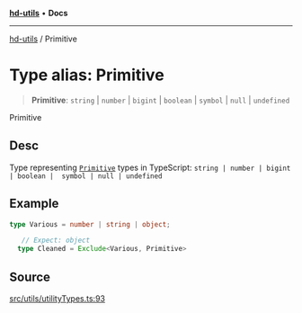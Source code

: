 [**hd-utils**](../README.md) • **Docs**

***

[hd-utils](../globals.md) / Primitive

# Type alias: Primitive

> **Primitive**: `string` \| `number` \| `bigint` \| `boolean` \| `symbol` \| `null` \| `undefined`

Primitive

## Desc

Type representing [`Primitive`](https://developer.mozilla.org/en-US/docs/Glossary/Primitive) types in TypeScript: `string | number | bigint | boolean |  symbol | null | undefined`

## Example

```ts
type Various = number | string | object;

   // Expect: object
  type Cleaned = Exclude<Various, Primitive>
```

## Source

[src/utils/utilityTypes.ts:93](https://github.com/AhmadHddad/h-utils/blob/b1dfa95e218c9605f39fc234662ef50e62fadcb8/src/utils/utilityTypes.ts#L93)
